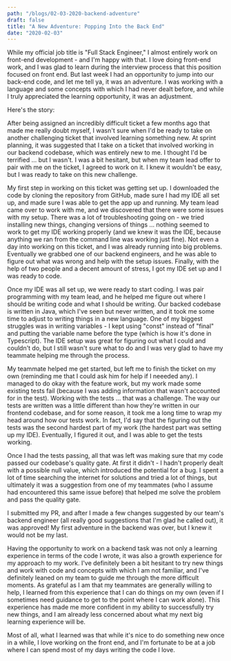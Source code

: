 ```yaml
---
path: "/blogs/02-03-2020-backend-adventure"
draft: false 
title: "A New Adventure: Popping Into the Back End"
date: "2020-02-03"
---
```


While my official job title is "Full Stack Engineer," I almost entirely work on front-end development - and I'm happy with that. I love doing front-end work, and I was glad to learn during the interview process that this position focused on front end. But last week I had an opportunity to jump into our back-end code, and let me tell ya, it was an adventure. I was working with a language and some concepts with which I had never dealt before, and while I truly appreciated the learning opportunity, it was an adjustment.

Here's the story:

After being assigned an incredibly difficult ticket a few months ago that made me really doubt myself, I wasn't sure when I'd be ready to take on another challenging ticket that involved learning something new. At sprint planning, it was suggested that I take on a ticket that involved working in our backend codebase, which was entirely new to me. I thought I'd be terrified ... but I wasn't. I was a bit hesitant, but when my team lead offer to pair with me on the ticket, I agreed to work on it. I knew it wouldn't be easy, but I was ready to take on this new challenge.

My first step in working on this ticket was getting set up. I downloaded the code by cloning the repository from GitHub, made sure I had my IDE all set up, and made sure I was able to get the app up and running. My team lead came over to work with me, and we discovered that there were some issues with my setup. There was a lot of troubleshooting going on - we tried installing new things, changing versions of things ... nothing seemed to work to get my IDE working properly (and we knew it was the IDE, because anything we ran from the command line was working just fine). Not even a day into working on this ticket, and I was already running into big problems. Eventually we grabbed one of our backend engineers, and he was able to figure out what was wrong and help with the setup issues. Finally, with the help of two people and a decent amount of stress, I got my IDE set up and I was ready to code.

Once my IDE was all set up, we were ready to start coding. I was pair programming with my team lead, and he helped me figure out where I should be writing code and what I should be writing. Our backed codebase is written in Java, which I've seen but never written, and it took me some time to adjust to writing things in a new language. One of my biggest struggles was in writing variables - I kept using "const" instead of "final" and putting the variable name before the type (which is how it's done in Typescript). The IDE setup was great for figuring out what I could and couldn't do, but I still wasn't sure what to do and I was very glad to have my teammate helping me through the process.

My teammate helped me get started, but left me to finish the ticket on my own (reminding me that I could ask him for help if I neeeded any). I managed to do okay with the feature work, but my work made some existing tests fail (because I was adding information that wasn't accounted for in the test). Working with the tests ... that was a challenge. The way our tests are written was a little different than how they're written in our frontend codebase, and for some reason, it took me a long time to wrap my head around how our tests work. In fact, I'd say that the figuring out the tests was the second hardest part of my work (the hardest part was setting up my IDE). Eventually, I figured it out, and I was able to get the tests working.

Once I had the tests passing, all that was left was making sure that my code passed our codebase's quality gate. At first it didn't - I hadn't properly dealt with a possible null value, which introduced the potential for a bug. I spent a lot of time searching the internet for solutions and tried a lot of things, but ultimately it was a suggestion from one of my teammates (who I assume had encountered this same issue before) that helped me solve the problem and pass the quality gate.

I submitted my PR, and after I made a few changes suggested by our team's backend engineer (all really good suggestions that I'm glad he called out), it was approved! My first adventure in the backend was over, but I knew it would not be my last. 

Having the opportunity to work on a backend task was not only a learning experience in terms of the code I wrote, it was also a growth experience for my approach to my work. I've definitely been a bit hesitant to try new things and work with code and concepts with which I am not familiar, and I've definitely leaned on my team to guide me through the more difficult moments. As grateful as I am that my teammates are generally willing to help, I learned from this experience that I can do things on my own (even if I sometimes need guidance to get to the point where I can work alone). This experience has made me more confident in my ability to successfully try new things, and I am already less concerned about what my next big learning experience will be.

Most of all, what I learned was that while it's nice to do something new once in a while, I love working on the front end, and I'm fortunate to be at a job where I can spend most of my days writing the code I love. 